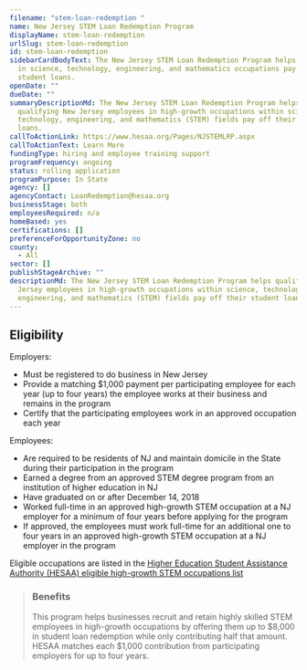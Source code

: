 ```yaml
---
filename: "stem-loan-redemption "
name: New Jersey STEM Loan Redemption Program
displayName: stem-loan-redemption
urlSlug: stem-loan-redemption
id: stem-loan-redemption
sidebarCardBodyText: The New Jersey STEM Loan Redemption Program helps employees
  in science, technology, engineering, and mathematics occupations pay their
  student loans.
openDate: ""
dueDate: ""
summaryDescriptionMd: The New Jersey STEM Loan Redemption Program helps
  qualifying New Jersey employees in high-growth occupations within science,
  technology, engineering, and mathematics (STEM) fields pay off their student
  loans.
callToActionLink: https://www.hesaa.org/Pages/NJSTEMLRP.aspx
callToActionText: Learn More
fundingType: hiring and employee training support
programFrequency: ongoing
status: rolling application
programPurpose: In State
agency: []
agencyContact: LoanRedemption@hesaa.org
businessStage: both
employeesRequired: n/a
homeBased: yes
certifications: []
preferenceForOpportunityZone: no
county:
  - All
sector: []
publishStageArchive: ""
descriptionMd: The New Jersey STEM Loan Redemption Program helps qualifying New
  Jersey employees in high-growth occupations within science, technology,
  engineering, and mathematics (STEM) fields pay off their student loans.
---
```

## Eligibility
Employers:

- Must be registered to do business in New Jersey
- Provide a matching $1,000 payment per participating employee for each year (up to four years) the employee works at their business and remains in the program
- Certify that the participating employees work in an approved occupation each year

Employees: 
- Are required to be residents of NJ and maintain domicile in the State during their participation in the program
- Earned a degree from an approved STEM degree program from an institution of higher education in NJ 
- Have graduated on or after December 14, 2018 
- Worked full-time in an approved high-growth STEM occupation at a NJ employer for a minimum of four years before applying for the program
- If approved, the employees must work full-time for an additional one to four years in an approved high-growth STEM occupation at a NJ employer in the program

Eligible occupations are listed in the [Higher Education Student Assistance Authority (HESAA) eligible high-growth STEM occupations list](https://www.hesaa.org/Documents/LoanRedemptionPrograms/STEMOccupations.pdf)


> ### Benefits
>
> This program helps businesses recruit and retain highly skilled STEM employees in high-growth occupations by offering them up to $8,000 in student loan redemption while only contributing half that amount.
HESAA matches each $1,000 contribution from participating employers for up to four years.
